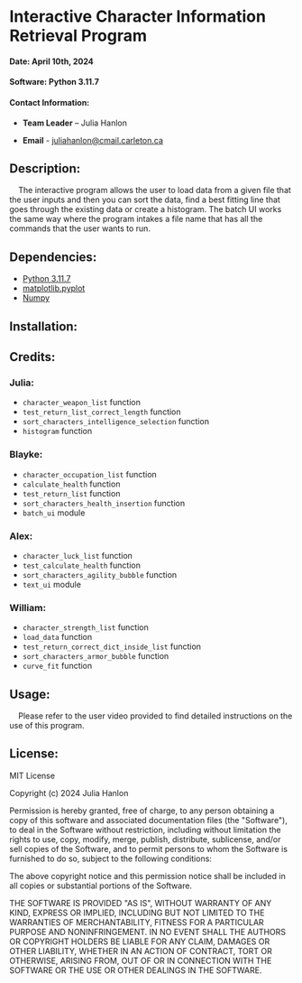 # Interactive Character Information Retrieval Program
 #### Date: April 10th, 2024
 #### Software: Python 3.11.7 
 #### Contact Information: 
-  __Team Leader__ – Julia Hanlon
 
-  __Email__ - juliahanlon@cmail.carleton.ca

## Description:
&nbsp;&nbsp;&nbsp;&nbsp;The interactive program allows the user to load data from a given file that the user inputs and then you can sort the data, find a best fitting line that goes through the existing data or create a histogram. The batch UI works the same way where the program intakes a file name that has all the commands that the user wants to run.

## Dependencies:
- [Python 3.11.7](https://www.python.org/downloads/release/python-3117/)
- [matplotlib.pyplot](https://matplotlib.org/3.5.3/api/_as_gen/matplotlib.pyplot.html)
- [Numpy](https://numpy.org/)

## Installation:

## Credits:
### Julia:
- `character_weapon_list` function
- `test_return_list_correct_length` function
- `sort_characters_intelligence_selection` function
- `histogram` function

### Blayke:
- `character_occupation_list` function
- `calculate_health` function
- `test_return_list` function
- `sort_characters_health_insertion` function
- `batch_ui` module

### Alex:
- `character_luck_list` function
- `test_calculate_health` function
- `sort_characters_agility_bubble` function
- `text_ui` module

### William:
- `character_strength_list` function
- `load_data` function
- `test_return_correct_dict_inside_list` function
- `sort_characters_armor_bubble` function
- `curve_fit` function

## Usage: 
&nbsp;&nbsp;&nbsp;&nbsp;Please refer to the user video provided to find detailed instructions on the use of this program.

## License: 
MIT License

Copyright (c) 2024 Julia Hanlon

Permission is hereby granted, free of charge, to any person obtaining a copy
of this software and associated documentation files (the "Software"), to deal
in the Software without restriction, including without limitation the rights
to use, copy, modify, merge, publish, distribute, sublicense, and/or sell
copies of the Software, and to permit persons to whom the Software is
furnished to do so, subject to the following conditions:

The above copyright notice and this permission notice shall be included in all
copies or substantial portions of the Software.

THE SOFTWARE IS PROVIDED "AS IS", WITHOUT WARRANTY OF ANY KIND, EXPRESS OR
IMPLIED, INCLUDING BUT NOT LIMITED TO THE WARRANTIES OF MERCHANTABILITY,
FITNESS FOR A PARTICULAR PURPOSE AND NONINFRINGEMENT. IN NO EVENT SHALL THE
AUTHORS OR COPYRIGHT HOLDERS BE LIABLE FOR ANY CLAIM, DAMAGES OR OTHER
LIABILITY, WHETHER IN AN ACTION OF CONTRACT, TORT OR OTHERWISE, ARISING FROM,
OUT OF OR IN CONNECTION WITH THE SOFTWARE OR THE USE OR OTHER DEALINGS IN THE
SOFTWARE.
